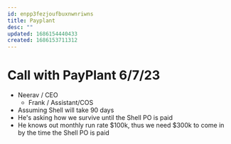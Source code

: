 ```yaml
---
id: enpp3fezjoufbuxnwnriwns
title: Payplant
desc: ""
updated: 1686154440433
created: 1686153711312
---
```


# Call with PayPlant 6/7/23

- Neerav / CEO
  - Frank / Assistant/COS
- Assuming Shell will take 90 days
- He's asking how we survive until the Shell PO is paid
- He knows out monthly run rate $100k, thus we need $300k to come in by the time the Shell PO is paid
